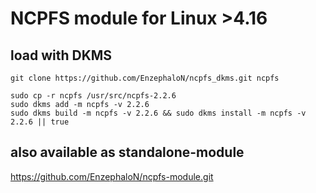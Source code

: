 # NCPFS module for Linux >4.16 #
## load with DKMS ##

    git clone https://github.com/EnzephaloN/ncpfs_dkms.git ncpfs
    
    sudo cp -r ncpfs /usr/src/ncpfs-2.2.6
    sudo dkms add -m ncpfs -v 2.2.6
    sudo dkms build -m ncpfs -v 2.2.6 && sudo dkms install -m ncpfs -v 2.2.6 || true

## also available as standalone-module

https://github.com/EnzephaloN/ncpfs-module.git
